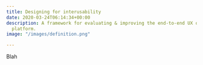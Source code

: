 ```yaml
---
title: Designing for interusability
date: 2020-03-24T06:14:34+00:00
description: A framework for evaluating & improving the end-to-end UX of your product
  platform.
image: "/images/definition.png"

---
```

Blah